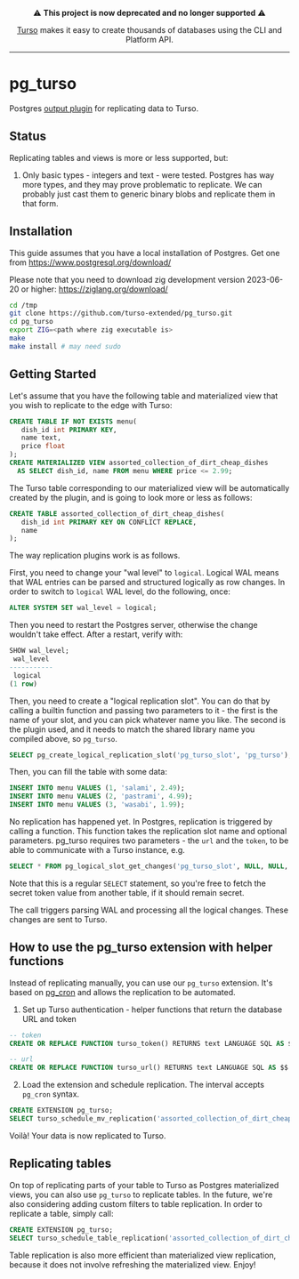 <p align="center">⚠️ <strong>This project is now deprecated and no longer supported</strong> ⚠️</p>

<p align="center"><a href="https://turso.tech">Turso</a> makes it easy to create thousands of databases using the CLI and Platform API.</p>

---

# pg_turso

Postgres [output plugin](https://www.postgresql.org/docs/current/logicaldecoding-output-plugin.html) for replicating data to Turso.

## Status

Replicating tables and views is more or less supported, but:
1. Only basic types - integers and text - were tested. Postgres has way more types, and they may prove problematic to replicate. We can probably just cast them to generic binary blobs and replicate them in that form.

## Installation

This guide assumes that you have a local installation of Postgres. Get one from https://www.postgresql.org/download/

Please note that you need to download zig development version 2023-06-20 or higher: https://ziglang.org/download/

```sh
cd /tmp
git clone https://github.com/turso-extended/pg_turso.git
cd pg_turso
export ZIG=<path where zig executable is>
make
make install # may need sudo
```

## Getting Started 
Let's assume that you have the following table and materialized view that you wish to replicate to the edge with Turso:
```sql
CREATE TABLE IF NOT EXISTS menu(
   dish_id int PRIMARY KEY,
   name text,
   price float
);
CREATE MATERIALIZED VIEW assorted_collection_of_dirt_cheap_dishes
  AS SELECT dish_id, name FROM menu WHERE price <= 2.99;
```

The Turso table corresponding to our materialized view will be automatically created by the plugin, and is going to look more or less as follows:
```sql
CREATE TABLE assorted_collection_of_dirt_cheap_dishes(
   dish_id int PRIMARY KEY ON CONFLICT REPLACE,
   name
);
```

The way replication plugins work is as follows.

First, you need to change your "wal level" to `logical`. Logical WAL means that WAL entries can be parsed
and structured logically as row changes. In order to switch to `logical` WAL level, do the following, once:
```sql
ALTER SYSTEM SET wal_level = logical;
```
Then you need to restart the Postgres server, otherwise the change wouldn't take effect. After a restart, verify with:
```sql
SHOW wal_level;
 wal_level 
-----------
 logical
(1 row)
```

Then, you need to create a "logical replication slot".
You can do that by calling a builtin function and passing two parameters to it - the first is the name of your slot,
and you can pick whatever name you like. The second is the plugin used, and it needs to match the shared library name
you compiled above, so `pg_turso`.
```sql
SELECT pg_create_logical_replication_slot('pg_turso_slot', 'pg_turso');
```

Then, you can fill the table with some data:
```sql
INSERT INTO menu VALUES (1, 'salami', 2.49);
INSERT INTO menu VALUES (2, 'pastrami', 4.99);
INSERT INTO menu VALUES (3, 'wasabi', 1.99);
```

No replication has happened yet. In Postgres, replication is triggered by calling a function. This function takes the replication slot name and optional parameters.
pg_turso requires two parameters - the `url` and the `token`, to be able to communicate with a Turso instance, e.g.
```sql
SELECT * FROM pg_logical_slot_get_changes('pg_turso_slot', NULL, NULL, 'url', 'https://your-unique-link.turso.io/', 'auth', 's3cr3t-p4s5');
```
Note that this is a regular `SELECT` statement, so you're free to fetch the secret token value from another table, if it should remain secret.

The call triggers parsing WAL and processing all the logical changes. These changes are sent to Turso.

## How to use the pg_turso extension with helper functions

Instead of replicating manually, you can use our `pg_turso` extension. It's based on [pg_cron](https://github.com/citusdata/pg_cron) and allows the replication to be automated.

1. Set up Turso authentication - helper functions that return the database URL and token
```sql
-- token
CREATE OR REPLACE FUNCTION turso_token() RETURNS text LANGUAGE SQL AS $$ SELECT <your-token-generated-with-turso-db-tokens-create>; $$;

-- url
CREATE OR REPLACE FUNCTION turso_url() RETURNS text LANGUAGE SQL AS $$ SELECT 'https://workerscounter-psarna.turso.io/'; $$;
```

2. Load the extension and schedule replication. The interval accepts `pg_cron` syntax.

```sql
CREATE EXTENSION pg_turso;
SELECT turso_schedule_mv_replication('assorted_collection_of_dirt_cheap_dishes', '30 seconds'); -- refreshing materialized views in Postgres is costly, beware!
```

Voilà! Your data is now replicated to Turso.

## Replicating tables

On top of replicating parts of your table to Turso as Postgres materialized views, you can also use `pg_turso` to replicate tables. In the future, we're also considering adding custom filters to table replication. In order to replicate a table, simply call:
```sql
CREATE EXTENSION pg_turso;
SELECT turso_schedule_table_replication('assorted_collection_of_dirt_cheap_dishes', '5 seconds');
```
Table replication is also more efficient than materialized view replication, because it does not involve refreshing the materialized view. Enjoy!
